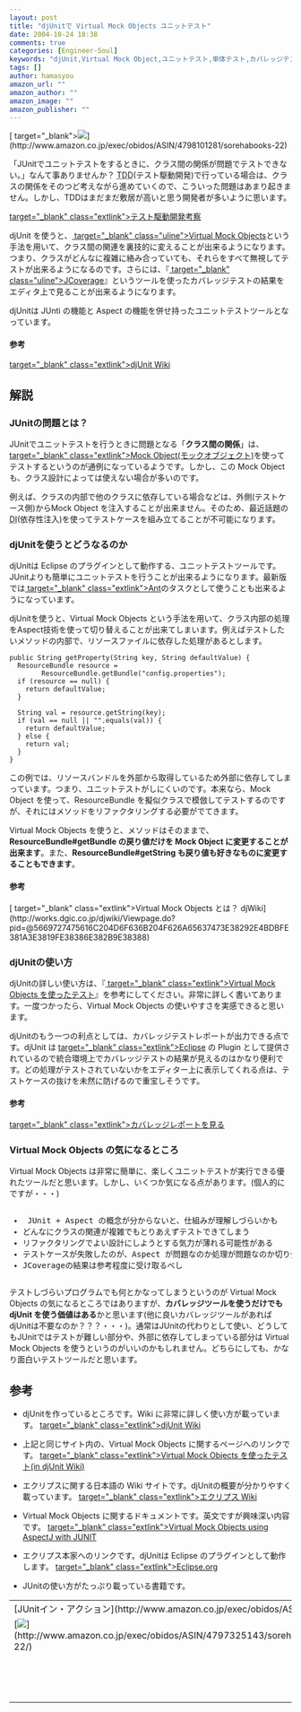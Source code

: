 ```yaml
---
layout: post
title: "djUnitで Virtual Mock Objects ユニットテスト"
date: 2004-10-24 18:38
comments: true
categories: [Engineer-Soul]
keywords: "djUnit,Virtual Mock Object,ユニットテスト,単体テスト,カバレッジテスト,レポート"
tags: []
author: hamasyou
amazon_url: ""
amazon_author: ""
amazon_image: ""
amazon_publisher: ""
---
```


<p>
[ target="_blank"><img src="http://images-jp.amazon.com/images/P/4798101281.09.MZZZZZZZ.jpg"  border="0" />](http://www.amazon.co.jp/exec/obidos/ASIN/4798101281/sorehabooks-22)
</p>

「JUnitでユニットテストをするときに、クラス間の関係が問題でテストできない。」なんて事ありませんか？ <abbr title="Test Driven Developement">TDD</abbr>(テスト駆動開発)で行っている場合は、クラスの関係をそのつど考えながら進めていくので、こういった問題はあまり起きません。しかし、TDDはまだまだ敷居が高いと思う開発者が多いように思います。

[ target="_blank" class="extlink">テスト駆動開発考察](http://www.h6.dion.ne.jp/~junpei/tdd.html)

djUnit を使うと、[ target="_blank" class="uline">Virtual Mock Objects](http://www.xprogramming.com/xpmag/virtualMockObjects.htm)という手法を用いて、クラス間の関連を裏技的に変えることが出来るようになります。つまり、クラスがどんなに複雑に絡み合っていても、それらをすべて無視してテストが出来るようになるのです。さらには、『[ target="_blank" class="uline">JCoverage](http://www.jcoverage.com/)』というツールを使ったカバレッジテストの結果をエディタ上で見ることが出来るようになります。

djUnitは JUnti の機能と Aspect の機能を併せ持ったユニットテストツールとなっています。

<section>

<h4>参考</h4>

[ target="_blank" class="extlink">djUnit Wiki](http://works.dgic.co.jp/djwiki/Viewpage.do?pid=@646A556E6974)</p>

</section>


<!-- more -->

<h2>解説</h2>

<h3>JUnitの問題とは？</h3>

JUnitでユニットテストを行うときに問題となる「<strong>クラス間の関係</strong>」は、[ target="_blank" class="extlink">Mock Object(モックオブジェクト)](http://www.ingrid.org/jajakarta/cactus/doc/mockobjects.html)を使ってテストするというのが通例になっているようです。しかし、この Mock Object も、クラス設計によっては使えない場合が多いのです。

例えば、クラスの内部で他のクラスに依存している場合などは、外側(テストケース側)からMock Object を注入することが出来ません。そのため、最近話題の <abbr title="Dependency Injection">DI</abbr>(依存性注入)を使ってテストケースを組み立てることが不可能になります。

<h3>djUnitを使うとどうなるのか</h3>

djUnitは Eclipse のプラグインとして動作する、ユニットテストツールです。JUnitよりも簡単にユニットテストを行うことが出来るようになります。最新版では[ target="_blank" class="extlink">Ant](http://ant.apache.org/)のタスクとして使うことも出来るようになっています。

djUnitを使うと、Virtual Mock Objects という手法を用いて、クラス内部の処理をAspect技術を使って切り替えることが出来てしまいます。例えばテストしたいメソッドの内部で、リソースファイルに依存した処理があるとします。

<pre class="code"><code><span class="keyword">public</span> String getProperty(String key, String defaultValue) {
  ResourceBundle resource = 
        ResourceBundle.getBundle(<span class="literal">"config.properties"</span>);
  <span class="keyword">if</span> (resource == <span class="keyword">null</span>) {
    <span class="keyword">return</span> defaultValue;
  }
 
  String val = resource.getString(key);
  <span class="keyword">if</span> (val == <span class="keyword">null</span> || <span class="literal">""</span>.equals(val)) {
    <span class="keyword">return</span> defaultValue;
  } <span class="keyword">else</span> {
    <span class="keyword">return</span> val;
  }
}
</code></pre>

この例では、リソースバンドルを外部から取得しているため外部に依存してしまっています。つまり、ユニットテストがしにくいのです。本来なら、Mock Object を使って、ResourceBundle を擬似クラスで模倣してテストするのですが、それにはメソッドをリファクタリングする必要がでてきます。

Virtual Mock Objects を使うと、メソッドはそのままで、<b>ResourceBundle#getBundle の戻り値だけを Mock Object に変更することが出来ます</b>。また、<b>ResourceBundle#getString も戻り値も好きなものに変更することもできます</b>。

<section>

<h4>参考</h4>
[ target="_blank" class="extlink">Virtual Mock Objects とは？ djWiki](http://works.dgic.co.jp/djwiki/Viewpage.do?pid=@5669727475616C204D6F636B204F626A65637473E38292E4BDBFE381A3E3819FE38386E382B9E38388)

</section>

<h3>djUnitの使い方</h3>

djUnitの詳しい使い方は、『[ target="_blank" class="extlink">Virtual Mock Objects を使ったテスト](http://works.dgic.co.jp/djwiki/Viewpage.do?pid=@5669727475616C204D6F636B204F626A65637473E38292E4BDBFE381A3E3819FE38386E382B9E38388)』を参考にしてください。非常に詳しく書いてあります。一度つかったら、Virtual Mock Objects の使いやすさを実感できると思います。

djUnitのもう一つの利点としては、カバレッジテストレポートが出力できる点です。djUnit は [ target="_blank" class="extlink">Eclipse](http://www.eclipse.org/) の Plugin として提供されているので統合環境上でカバレッジテストの結果が見えるのはかなり便利です。どの処理がテストされていないかをエディター上に表示してくれる点は、テストケースの抜けを未然に防げるので重宝しそうです。

<section>

<h4>参考</h4>

[ target="_blank" class="extlink">カバレッジレポートを見る](http://works.dgic.co.jp/djwiki/Viewpage.do?pid=@E382ABE38390E383ACE38383E382B8E383ACE3839DE383BCE38388E38292E8A68BE3828B)

<h3>Virtual Mock Objects の気になるところ</h3>

Virtual Mock Objects は非常に簡単に、楽しくユニットテストが実行できる優れたツールだと思います。しかし、いくつか気になる点があります。(個人的にですが・・・)

<pre><ul><li> JUnit + Aspect の概念が分からないと、仕組みが理解しづらいかも</li><li>どんなにクラスの関連が複雑でもとりあえずテストできてしまう</li><li>リファクタリングでよい設計にしようとする気力が薄れる可能性がある</li><li>テストケースが失敗したのが、Aspect が問題なのか処理が問題なのか切り分けがつかない場合があるかもしれない</li><li>JCoverageの結果は参考程度に受け取るべし</li></ul></pre>

テストしづらいプログラムでも何とかなってしまうというのが Virtual Mock Objects の気になるところではありますが、<b>カバレッジツールを使うだけでも djUnit を使う価値はある</b>かと思います(他に良いカバレッジツールがあればdjUnitは不要なのか？？？・・・)。通常はJUnitの代わりとして使い、どうしてもJUnitではテストが難しい部分や、外部に依存してしまっている部分は Virtual Mock Objects を使うというのがいいのかもしれません。どちらにしても、かなり面白いテストツールだと思います。

<h2>参考</h2>

+ djUnitを作っているところです。Wiki に非常に詳しく使い方が載っています。
[ target="_blank" class="extlink">djUnit Wiki](http://works.dgic.co.jp/djwiki/Viewpage.do?pid=@646A556E6974)

+ 上記と同じサイト内の、Virtual Mock Objects に関するページへのリンクです。
[ target="_blank" class="extlink">Virtual Mock Objects を使ったテスト(in djUnit Wiki)](http://works.dgic.co.jp/djwiki/Viewpage.do?pid=@5669727475616C204D6F636B204F626A65637473E38292E4BDBFE381A3E3819FE38386E382B9E38388)

+ エクリプスに関する日本語の Wiki サイトです。djUnitの概要が分かりやすく載っています。
[ target="_blank" class="extlink">エクリプス Wiki](http://eclipsewiki.net/eclipse/?djUnit)

+ Virtual Mock Objects に関するドキュメントです。英文ですが興味深い内容です。
[ target="_blank" class="extlink">Virtual Mock Objects using AspectJ with JUNIT](http://www.xprogramming.com/xpmag/virtualMockObjects.htm)

+ エクリプス本家へのリンクです。djUnitは Eclipse のプラグインとして動作します。
[ target="_blank" class="extlink">Eclipse.org](http://www.eclipse.org/)

+ JUnitの使い方がたっぷり載っている書籍です。
<div class="rakuten"><table border="0" cellpadding="5" width="400"><tr><td colspan="2">[JUnitイン・アクション](http://www.amazon.co.jp/exec/obidos/ASIN/4797325143/sorehabooks-22/)</td></tr><tr><td valign="top">[<img src="http://images-jp.amazon.com/images/P/4797325143.09.MZZZZZZZ.jpg"   border="0" />](http://www.amazon.co.jp/exec/obidos/ASIN/4797325143/sorehabooks-22/)</td><td valign="top"><font size="-1">ビンセント マソル　テッド ハスティード　Vincent Massol　Ted Husted　クイープ<br /><br /><iframe scrolling="no" frameborder="0" width="200" height="40" hspace="0" vspace="0" marginheight="0" marginwidth="0" src="http://webservices.amazon.co.jp/onca/xml?Service=AWSProductData&SubscriptionId=0G91FPYVW6ZGWBH4Y9G2&AssociateTag=goodpic-22&Operation=ItemLookup&IdType=ASIN&ContentType=text/html&Page=1&ResponseGroup=Offers&ItemId=4797325143&Version=2004-10-04&Style=http://www.g-tools.net/xsl/priceFFFFFF.xsl"></iframe><br />[Amazonで詳しく見る](http://www.amazon.co.jp/exec/obidos/ASIN/4797325143/sorehabooks-22/)</font><img src="http://www.goodpic.com/mt/images/spacer.gif"   width="30" height="1" /><font size="-2">by [G-Tools](http://www.goodpic.com/mt/aws/)</font><br /></td></tr></table></div>




